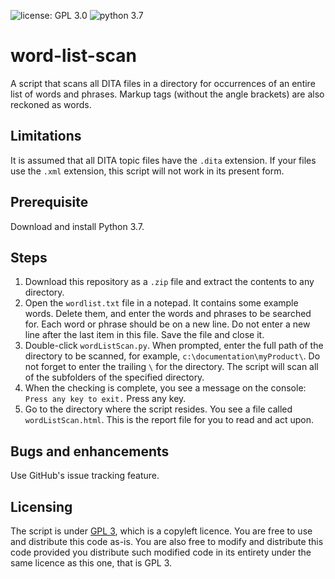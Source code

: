 ![license: GPL 3.0](https://img.shields.io/badge/license-GPL%203.0-lightgrey.svg)  ![python 3.7](https://img.shields.io/badge/python-3.7.0-blue.svg)

# word-list-scan

A script that scans all DITA files in a directory for occurrences of an entire list of words and phrases. Markup tags (without the angle brackets) are also reckoned as words.
 
## Limitations

It is assumed that all DITA topic files have the `.dita` extension. If your files use the `.xml` extension, this script will not work in its present form.

## Prerequisite

Download and install Python 3.7.

## Steps

1. Download this repository as a `.zip` file and extract the contents to any directory.
2. Open the `wordlist.txt` file in a notepad. It contains some example words. Delete them, and enter the words and phrases to be searched for. Each word or phrase should be on a new line. Do not enter a new line after the last item in this file. Save the file and close it.
3. Double-click `wordListScan.py`. When prompted, enter the full path of the directory to be scanned, for example, `c:\documentation\myProduct\`. Do not forget to enter the trailing `\` for the directory. The script will scan all of the subfolders of the specified directory.
4. When the checking is complete, you see a message on the console: `Press any key to exit.` Press any key.
5. Go to the directory where the script resides. You see a file called `wordListScan.html`. This is the report file for you to read and act upon.

## Bugs and enhancements

Use GitHub's issue tracking feature.

## Licensing

The script is under [GPL 3](https://opensource.org/licenses/GPL-3.0), which is a copyleft licence. You are free to use and distribute this code as-is. You are also free to modify and distribute this code provided you distribute such modified code in its entirety under the same licence as this one, that is GPL 3.
